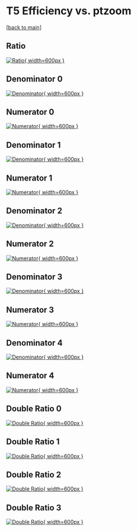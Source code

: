 # T5 Efficiency vs. ptzoom

[[back to main](./)]



## Ratio

[![Ratio](../mtv/var/T5_xtr_0_-1_eff_ptzoom.png){ width=600px }](../mtv/var/T5_xtr_0_-1_eff_ptzoom.pdf)

## Denominator 0

[![Denominator](../mtv/den/T5_xtr_0_-1_eff_ptzoom_den0.png){ width=600px }](../mtv/den/T5_xtr_0_-1_eff_ptzoom_den0.pdf)

## Numerator 0

[![Numerator](../mtv/num/T5_xtr_0_-1_eff_ptzoom_num0.png){ width=600px }](../mtv/num/T5_xtr_0_-1_eff_ptzoom_num0.pdf)

## Denominator 1

[![Denominator](../mtv/den/T5_xtr_0_-1_eff_ptzoom_den1.png){ width=600px }](../mtv/den/T5_xtr_0_-1_eff_ptzoom_den1.pdf)

## Numerator 1

[![Numerator](../mtv/num/T5_xtr_0_-1_eff_ptzoom_num1.png){ width=600px }](../mtv/num/T5_xtr_0_-1_eff_ptzoom_num1.pdf)

## Denominator 2

[![Denominator](../mtv/den/T5_xtr_0_-1_eff_ptzoom_den2.png){ width=600px }](../mtv/den/T5_xtr_0_-1_eff_ptzoom_den2.pdf)

## Numerator 2

[![Numerator](../mtv/num/T5_xtr_0_-1_eff_ptzoom_num2.png){ width=600px }](../mtv/num/T5_xtr_0_-1_eff_ptzoom_num2.pdf)

## Denominator 3

[![Denominator](../mtv/den/T5_xtr_0_-1_eff_ptzoom_den3.png){ width=600px }](../mtv/den/T5_xtr_0_-1_eff_ptzoom_den3.pdf)

## Numerator 3

[![Numerator](../mtv/num/T5_xtr_0_-1_eff_ptzoom_num3.png){ width=600px }](../mtv/num/T5_xtr_0_-1_eff_ptzoom_num3.pdf)

## Denominator 4

[![Denominator](../mtv/den/T5_xtr_0_-1_eff_ptzoom_den4.png){ width=600px }](../mtv/den/T5_xtr_0_-1_eff_ptzoom_den4.pdf)

## Numerator 4

[![Numerator](../mtv/num/T5_xtr_0_-1_eff_ptzoom_num4.png){ width=600px }](../mtv/num/T5_xtr_0_-1_eff_ptzoom_num4.pdf)

## Double Ratio 0

[![Double Ratio](../mtv/ratio/T5_xtr_0_-1_eff_ptzoom_ratio0.png){ width=600px }](../mtv/ratio/T5_xtr_0_-1_eff_ptzoom_ratio0.pdf)

## Double Ratio 1

[![Double Ratio](../mtv/ratio/T5_xtr_0_-1_eff_ptzoom_ratio1.png){ width=600px }](../mtv/ratio/T5_xtr_0_-1_eff_ptzoom_ratio1.pdf)

## Double Ratio 2

[![Double Ratio](../mtv/ratio/T5_xtr_0_-1_eff_ptzoom_ratio2.png){ width=600px }](../mtv/ratio/T5_xtr_0_-1_eff_ptzoom_ratio2.pdf)

## Double Ratio 3

[![Double Ratio](../mtv/ratio/T5_xtr_0_-1_eff_ptzoom_ratio3.png){ width=600px }](../mtv/ratio/T5_xtr_0_-1_eff_ptzoom_ratio3.pdf)

